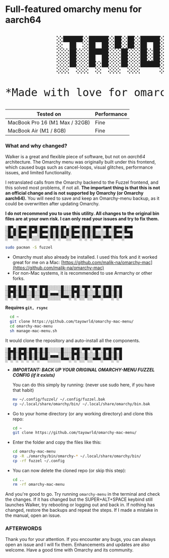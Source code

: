 # Full-featured omarchy menu for aarch64
<pre style="font-size:34px">
        ░▀█▀░█▀█░█░█░█▀█░█░█░█▀▄░█░░░█▀▄
        ░░█░░█▀█░░█░░█░█░█▄█░█▀▄░█░░░█░█
        ░░▀░░▀░▀░░▀░░▀▀▀░▀░▀░▀░▀░▀▀▀░▀▀░ 's

*Made with love for omarchy and the omarchy-mac fork*
</pre>


| Tested on                      | Performance |
| ------------------------------ | ----------- |
| MacBook Pro 16 (M1 Max / 32GB) | Fine        |
| MacBook Air (M1 / 8GB)         | Fine        |

### What and why changed?

Walker is a great and flexible piece of software, but not on *aarch64* architecture. The Omarchy menu was originally built under this frontend, which caused bugs such as cancel-loops, visual glitches, performance issues, and limited functionality.

I retranslated calls from the Omarchy backend to the Fuzzel frontend, and this solved most problems, if not all. **The important thing is that this is not an official change and is not supported by Omarchy (or Omarchy aarch64).** You will need to save and keep an Omarchy-menu backup, as it could be overwritten after updating Omarchy.

**I do not recommend you to use this utility. All changes to the original bin files are at your own risk. I can only read your issues and try to fix them.**

<pre>
░█▀▄░█▀▀░█▀█░█▀▀░█▀█░█▀▄░█▀▀░█▀█░█▀▀░▀█▀░█▀▀░█▀▀
░█░█░█▀▀░█▀▀░█▀▀░█░█░█░█░█▀▀░█░█░█░░░░█░░█▀▀░▀▀█
░▀▀░░▀▀▀░▀░░░▀▀▀░▀░▀░▀▀░░▀▀▀░▀░▀░▀▀▀░▀▀▀░▀▀▀░▀▀▀
</pre>


```bash
sudo pacman -S fuzzel
```

* Omarchy must also already be installed. I used this fork and it worked great for me on a Mac: [https://github.com/malik-na/omarchy-mac](https://github.com/malik-na/omarchy-mac)
* For non-Mac systems, it is recommended to use Armarchy or other forks.


<pre>
░█▀█░█░█░▀█▀░█▀█░░░░░█░░░█▀█░▀█▀░▀█▀░█▀█░█▀█
░█▀█░█░█░░█░░█░█░▄▄▄░█░░░█▀█░░█░░░█░░█░█░█░█
░▀░▀░▀▀▀░░▀░░▀▀▀░░░░░▀▀▀░▀░▀░░▀░░▀▀▀░▀▀▀░▀░▀
</pre>


**Requires ```git, rsync```**

```bash
  cd ~
  git clone https://github.com/tayowrld/omarchy-mac-menu/
  cd omarchy-mac-menu
  sh manage-mac-menu.sh
```

It would clone the repository and auto-install all the components.


<pre>
░█▄█░█▀█░█▀█░█░█░░░░░█░░░█▀█░▀█▀░▀█▀░█▀█░█▀█
░█░█░█▀█░█░█░█░█░▄▄▄░█░░░█▀█░░█░░░█░░█░█░█░█
░▀░▀░▀░▀░▀░▀░▀▀▀░░░░░▀▀▀░▀░▀░░▀░░▀▀▀░▀▀▀░▀░▀        
</pre>


* ***IMPORTANT: BACK UP YOUR ORIGINAL OMARCHY-MENU FUZZEL CONFIG (if it exists)***

  You can do this simply by running: (never use sudo here, if you have that habit)

  ```bash
  mv ~/.config/fuzzel/ ~/.config/fuzzel.bak
  cp ~/.local/share/omarchy/bin/ ~/.local/share/omarchy/bin.bak
  ```

* Go to your home directory (or any working directory) and clone this repo:

  ```bash
  cd ~
  git clone https://github.com/tayowrld/omarchy-mac-menu/
  ```

* Enter the folder and copy the files like this:

  ```bash
  cd omarchy-mac-menu
  cp -R ./omarchy/bin/omarchy-* ~/.local/share/omarchy/bin/
  cp -rf fuzzel ~/.config
  ```

* You can now delete the cloned repo (or skip this step):

  ```bash
  cd ..
  rm -rf omarchy-mac-menu
  ```

And you're good to go. Try running `omarchy-menu` in the terminal and check the changes. If it has changed but the SUPER+ALT+SPACE keybind still launches Walker, try rebooting or logging out and back in. If nothing has changed, restore the backups and repeat the steps. If I made a mistake in the manual, open an issue.

### AFTERWORDS

Thank you for your attention. If you encounter any bugs, you can always open an issue and I will fix them. Enhancements and updates are also welcome. Have a good time with Omarchy and its community.
